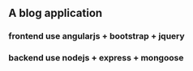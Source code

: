 ## A blog application
### frontend use angularjs + bootstrap + jquery
### backend use nodejs + express + mongoose
